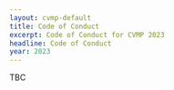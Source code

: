 ```yaml
---
layout: cvmp-default
title: Code of Conduct
excerpt: Code of Conduct for CVMP 2023
headline: Code of Conduct
year: 2023
---
```


TBC